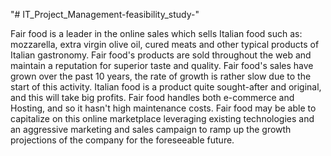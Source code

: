"# IT_Project_Management-feasibility_study-" 

Fair food is a leader in the online sales which sells Italian food such as: mozzarella, extra
virgin olive oil, cured meats and other typical products of Italian gastronomy.
Fair food's products are sold throughout the web and maintain a reputation for superior taste
and quality. Fair food's sales have grown over the past 10 years, the rate of growth is rather
slow due to the start of this activity. Italian food is a product quite sought-after and original,
and this will take big profits. Fair food handles both e-commerce and Hosting, and so it hasn't
high maintenance costs. Fair food may be able to capitalize on this online marketplace
leveraging existing technologies and an aggressive marketing and sales campaign to ramp up
the growth projections of the company for the foreseeable future.
